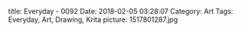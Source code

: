 title: Everyday - 0092
Date: 2018-02-05 03:28:07
Category: Art
Tags: Everyday, Art, Drawing, Krita
picture: 1517801287.jpg
